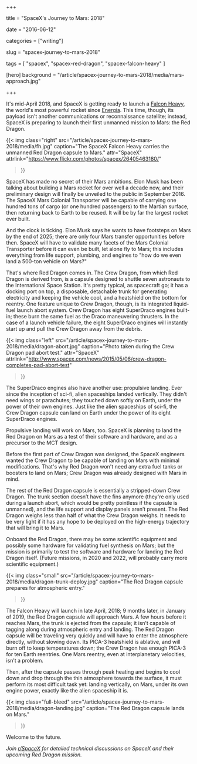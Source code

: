 +++

title = "SpaceX's Journey to Mars: 2018"

date = "2016-06-12"

categories = ["writing"]

slug = "spacex-journey-to-mars-2018"

tags = [
     "spacex",
     "spacex-red-dragon",
     "spacex-falcon-heavy"
     ]

[hero]
background = "/article/spacex-journey-to-mars-2018/media/mars-approach.jpg"

+++

It's mid-April 2018, and SpaceX is getting ready to launch a
[Falcon Heavy](/tags/spacex-falcon-heavy), the world's most powerful
rocket since [Energia](https://en.wikipedia.org/wiki/Energia). This
time, though, its payload isn't another communications or
reconnaissance satellite; instead, SpaceX is preparing to launch their
first unmanned mission to Mars: the Red Dragon.

<!--more-->

{{< img
class="right"
src="/article/spacex-journey-to-mars-2018/media/fh.jpg"
caption="The SpaceX Falcon Heavy carries the unmanned Red Dragon capsule to Mars."
attr="SpaceX"
attrlink="https://www.flickr.com/photos/spacex/26405463180/"
>}}

SpaceX has made no secret of their Mars ambitions. Elon Musk has been
talking about building a Mars rocket for over well a decade now, and
their preliminary design will finally be unveiled to the public in
September 2016. The SpaceX Mars Colonial Transporter will be capable
of carrying one hundred tons of cargo (or one hundred passengers) to
the Martian surface, then returning back to Earth to be reused. It
will be by far the largest rocket ever built.

And the clock is ticking. Elon Musk says he wants to have footsteps on
Mars by the end of 2025; there are only four Mars transfer
opportunities before then. SpaceX will have to validate many facets of
the Mars Colonial Transporter before it can even be built, let alone
fly to Mars; this includes everything from life support, plumbing, and
engines to "how do we even land a 500-ton vehicle on Mars?"

That's where Red Dragon comes in. The Crew Dragon, from which Red
Dragon is derived from, is a capsule designed to shuttle seven
astronauts to the International Space Station. It's pretty typical, as
spacecraft go; it has a docking port on top, a disposable, detachable
trunk for generating electricity and keeping the vehicle cool, and a
heatshield on the bottom for reentry. One feature unique to Crew
Dragon, though, is its integrated liquid-fuel launch abort
system. Crew Dragon has eight SuperDraco engines built-in; these burn
the same fuel as the Draco maneuvering thrusters. In the case of a
launch vehicle failure, the eight SuperDraco engines will instantly
start up and pull the Crew Dragon away from the debris.

{{< img
class="left"
src="/article/spacex-journey-to-mars-2018/media/dragon-abort.jpg"
caption="Photo taken during the Crew Dragon pad abort test."
attr="SpaceX"
attrlink="http://www.spacex.com/news/2015/05/06/crew-dragon-completes-pad-abort-test"
>}}

The SuperDraco engines also have another use: propulsive landing. Ever
since the inception of sci-fi, alien spaceships landed
vertically. They didn't need wings or parachutes; they touched down
softly on Earth, under the power of their own engines. Just like the
alien spaceships of sci-fi, the Crew Dragon capsule can land on Earth
under the power of its eight SuperDraco engines.

Propulsive landing will work on Mars, too. SpaceX is planning to land
the Red Dragon on Mars as a test of their software and hardware, and
as a precursor to the MCT design.

Before the first part of Crew Dragon was designed, the SpaceX
engineers wanted the Crew Dragon to be capable of landing on Mars with
minimal modifications. That's why Red Dragon won't need any extra fuel
tanks or boosters to land on Mars; Crew Dragon was already designed
with Mars in mind.

The rest of the Red Dragon capsule is essentially a stripped-down Crew
Dragon. The trunk section doesn’t have the fins anymore (they're only
used during a launch abort, which would be pretty pointless if the
capsule is unmanned), and the life support and display panels aren’t
present. The Red Dragon weighs less than half of what the Crew Dragon
weighs. It needs to be very light if it has any hope to be deployed on
the high-energy trajectory that will bring it to Mars.

Onboard the Red Dragon, there may be some scientific equipment and
possibly some hardware for validating fuel synthesis on Mars; but the
mission is primarily to test the software and hardware for landing the
Red Dragon itself. (Future missions, in 2020 and 2022, will probably
carry more scientific equipment.)

{{< img
class="small"
src="/article/spacex-journey-to-mars-2018/media/dragon-trunk-deploy.jpg"
caption="The Red Dragon capsule prepares for atmospheric entry."
>}}

The Falcon Heavy will launch in late April, 2018; 9 months later, in
January of 2019, the Red Dragon capsule will approach Mars. A few
hours before it reaches Mars, the trunk is ejected from the capsule;
it isn’t capable of tagging along during atmospheric entry and
landing. The Red Dragon capsule will be traveling very quickly and
will have to enter the atmosphere directly, without slowing down. Its
PICA-3 heatshield is ablative, and will burn off to keep temperatures
down; the Crew Dragon has enough PICA-3 for ten Earth reentries. One
Mars reentry, even at interplanetary velocities, isn’t a problem.

Then, after the capsule passes through peak heating and begins to cool
down and drop through the thin atmosphere towards the surface, it must
perform its most difficult task yet: landing vertically, on Mars,
under its own engine power, exactly like the alien spaceship it is.

{{< img
class="full-bleed"
src="/article/spacex-journey-to-mars-2018/media/dragon-landing.jpg"
caption="The Red Dragon capsule lands on Mars."
>}}

Welcome to the future.

*Join [r/SpaceX](https://reddit.com/r/SpaceX) for detailed technical
 discussions on SpaceX and their upcoming Red Dragon mission.*
